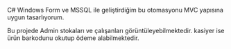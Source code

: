 C# Windows Form ve MSSQL ile geliştirdiğim bu otomasyonu MVC yapısına uygun tasarlıyorum.

Bu  projede Admin stokaları ve çalışanları görüntüleyebilmektedir.
kasiyer ise ürün barkodunu okutup ödeme alabilmektedir.
